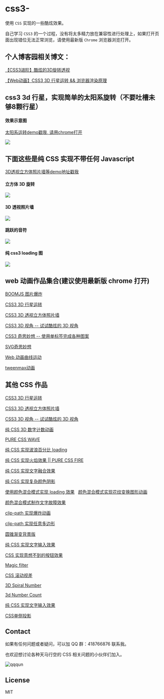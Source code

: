 # css3-
使用 `CSS` 实现的一些酷炫效果。

自己学习 `CSS3` 的一个过程，没有将太多精力放在兼容性进行处理上，如果打开页面出现错位无法正常浏览，请使用最新版 `Chrome` 浏览器浏览打开。


## 个人博客园相关博文：

[【CSS3进阶】酷炫的3D旋转透视](http://www.cnblogs.com/coco1s/p/5414153.html)

[【Web动画】CSS3 3D 行星运转 && 浏览器渲染原理](http://www.cnblogs.com/coco1s/p/5439619.html)

## css3 3d 行星，实现简单的太阳系旋转（不要吐槽未够8颗行星）

#### 效果示意图

[太阳系运转demo戳我, 请用chrome打开](http://chokcoco.github.io/demo/css3demo/html/exampleSolarSystem.html)

![](https://github.com/chokcoco/css3-/blob/master/images/solarSystem.gif)

## 下面这些是纯 CSS 实现不带任何 Javascript

[3D透视立方体照片墙等demo地址戳我](http://chokcoco.github.io/demo/css3demo/html/index.html)

#### 立方体 3D 旋转
![](https://github.com/chokcoco/css3-/blob/master/images/example1.gif)

#### 3D 透视照片墙
![](https://github.com/chokcoco/css3-/blob/master/images/example2.gif)

#### 跳跃的音符
![](https://github.com/chokcoco/css3-/blob/master/images/example3.gif)

#### 纯 css3 loading 图
![](https://github.com/chokcoco/css3-/blob/master/images/example4.gif)

## web 动画作品集合(建议使用最新版 chrome 打开)

[BOOMJS 图片爆炸](http://sbco.cc/demo/boom/demo.html)

[CSS3 3D 行星运转](http://chokcoco.github.io/demo/css3demo/html/exampleSolarSystem.html)

[CSS3 3D 透视立方体照片墙](http://chokcoco.github.io/demo/css3demo/html/index.html)

[CSS3 3D 视角 -- 试试酷炫的 3D 视角](http://sbco.cc/demo/3dview/html/index.html)

[CSS3 奇思妙想 -- 使用单标签完成各种图案](http://chokcoco.github.io/magicCss/html/index.html)

[SVG奇思妙想](http://sbco.cc/demo/svg/html/index.html)

[Web 动画曲线运动](http://chokcoco.github.io/demo/curveJS/html/index.html)

[tweenmax动画](http://chokcoco.github.io/demo/homepage/html/index.html)

## 其他 CSS 作品

[CSS3 3D 行星运转](http://chokcoco.github.io/demo/css3demo/html/exampleSolarSystem.html)

[CSS3 3D 透视立方体照片墙](http://chokcoco.github.io/demo/css3demo/html/index.html)

[CSS3 3D 视角 -- 试试酷炫的 3D 视角](sbco.cc/demo/3dview/html/index.html)

[纯 CSS 3D 数字计数动画](https://codepen.io/Chokcoco/pen/qXVxyw)

[PURE CSS WAVE](https://codepen.io/Chokcoco/pen/awxYWZ)

[纯 CSS 实现波浪百分比 loading](https://codepen.io/Chokcoco/pen/EXJrdB)

[纯 CSS 实现火焰效果 || PURE CSS FIRE](https://codepen.io/Chokcoco/pen/GvbMmE)

[纯 CSS 实现文字融合效果](https://codepen.io/Chokcoco/pen/jLjNRj)

[纯 CSS 实现复杂颜色阴影](https://codepen.io/Chokcoco/pen/eGYYpo)

[使用颜色混合模式实现 loading 效果](https://codepen.io/Chokcoco/pen/zwPyWj)
 
[颜色混合模式实现花纹变换图形动画](https://codepen.io/Chokcoco/pen/VbMrKX)

[颜色混合模式制作文字故障效果](https://codepen.io/Chokcoco/pen/RVxbWW)

[clip-path 实现爆炸动画](https://codepen.io/Chokcoco/pen/XgJRzO)

[clip-path 实现任意多边形](https://codepen.io/Chokcoco/pen/NgqGOo?limit=mine&page=2&q=clip)

[圆锥渐变背景版](https://codepen.io/Chokcoco/pens/popular/9/)

[纯 CSS 实现文字输入效果](https://codepen.io/Chokcoco/pen/WXGoGB)

[CSS 实现意想不到的按钮效果](https://codepen.io/Chokcoco/pen/MGPwLg)

[Magic filter](https://codepen.io/Chokcoco/pen/pLKmZQ)

[CSS 滚动视差](https://codepen.io/Chokcoco/pen/XBgBBp)

[3D Spiral Number](https://codepen.io/Chokcoco/pen/LeWbaB)

[3d Number Count](https://codepen.io/Chokcoco/pen/qXVxyw)

[纯 CSS 实现文字输入效果](https://codepen.io/Chokcoco/pen/WXGoGB)

[CSS单侧投影](https://codepen.io/Chokcoco/pen/pergRb)

## Contact

如果有任何问题或者疑问，可以加 QQ 群：418766876 联系我。

也欢迎想讨论各种天马行空的 CSS 相关问题的小伙伴们加入。

![qqqun](https://github.com/chokcoco/iCSS/blob/master/qqqun.png)


## License
MIT


